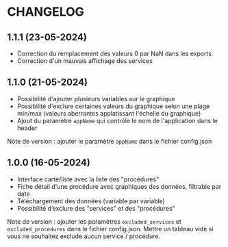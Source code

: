CHANGELOG
=========


1.1.1 (23-05-2024)
-------------------

- Correction du remplacement des valeurs 0 par NaN dans les exports
- Correction d'un mauvais affichage des services

1.1.0 (21-05-2024)
-------------------

- Possibilité d'ajouter plusieurs variables sur le graphique
- Possibilité d'exclure certaines valeurs du graphique selon une plage min/max (valeurs aberrantes applatissant l'échelle du graphique)
- Ajout du paramètre `appName` qui contrôle le nom de l'application dans le header

Note de version : ajouter le paramètre `appName` dans le fichier config.json

1.0.0 (16-05-2024)
-------------------

- Interface carte/liste avec la liste des "procédures"
- Fiche détail d'une procédure avec graphiques des données, filtrable par date
- Téléchargement des données (variable par variable)
- Possibilité d’exclure des "services" et des "procédures"

Note de version : ajouter les paramètres `excluded_services` et `excluded_procedures` dans le fichier config.json. Mettre un tableau vide si vous ne souhaitez exclude aucun service / procédure.